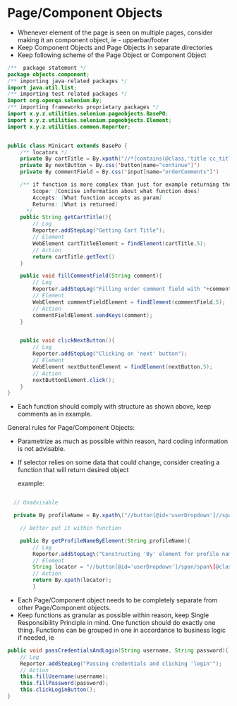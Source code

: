 # Page/Component Objects

* Whenever element of the page is seen on multiple pages, consider making it an component object, ie - upperbar/footer 
* Keep Component Objects and Page Objects in separate directories
* Keep following scheme of the Page Object or Component Object

```java
/**  package statement */
package objects.component;
/** importing java-related packages */
import java.util.list;
/** importing test related packages */
import org.openqa.selenium.By;
/** importing frameworks proprietary packages */
import x.y.z.utilities.selenium.pageobjects.BasePO;
import x.y.z.utilities.selenium.pageobjects.Element;
import x.y.z.utilities.common.Reporter;


public class Minicart extends BasePo {
    /** locators */
    private By cartTitle = By.xpath("//*[contains(@class,'title cc_title')]");
    private By nextButton = By.css('button[name="continue"]')
    private By commentField = By.css('input[name="orderComments"]')

    /** if function is more complex than just for example returning the text or clicking an simple button, add comment with following scheme:
        Scope: [Concise information about what function does]
        Accepts: [What function accepts as param]
        Returns: [What is returned]
      */
    public String getCartTitle(){
        // Log 
        Reporter.addStepLog("Getting Cart Title");
        // Element
        WebElement cartTitleElement = findElement(cartTitle,5);
        // Action 
        return cartTitle.getText()
    }

    public void fillCommentField(String comment){
        // Log
        Reporter.addStepLog("Filling order comment field with "+comment);
        // Element
        WebElement commentFieldElement = findElement(commentField,5);
        // Action
        commentFieldElement.sendKeys(comment);
    }


    public void clickNextButton(){
        // Log
        Reporter.addStepLog("Clicking on 'next' button");
        // Element
        WebElement nextButtonElement = findElement(nextButton,5);
        // Action
        nextButtonElement.click();
    }
}
```

* Each function should comply with structure as shown above, keep comments as in example.  

General rules for Page/Component Objects:

* Parametrize as much as possible within reason, hard coding information is not advisable.
* If selector relies on some data that could change, consider creating a function that will return desired object  

  example:

```java

  // Unadvisable

  private By profileName = By.xpath\("//button[@id='userDropdown']//span//span[@class='invitation'][contains(text(),'Magda')]");

    // Better put it within function

    public By getProfileNameByElement(String profileName){ 
        // Log 
        Reporter.addStepLog\("Constructing 'By' element for profile name"\); 
        // Element 
        String locator = "//button[@id='userDropdown']/span/span\[@class='invitation'][contains(text(),'" + profileName + "')]"; 
        // Action 
        return By.xpath(locator); 
        }

```

- Each Page/Component object needs to be completely separate from other Page/Component objects.
- Keep functions as granular as possible within reason, keep Single Responsibility Principle in mind. One function should do exactly one thing. Functions can be grouped in one in accordance to business logic if needed, ie 


```java
public void passCredentialsAndLogin(String username, String password){
    // Log
    Reporter.addStepLog("Passing credentials and clicking 'login'");
    // Action
    this.fillUsername(username);
    this.fillPassword(password);
    this.clickLoginButton();
}
```

